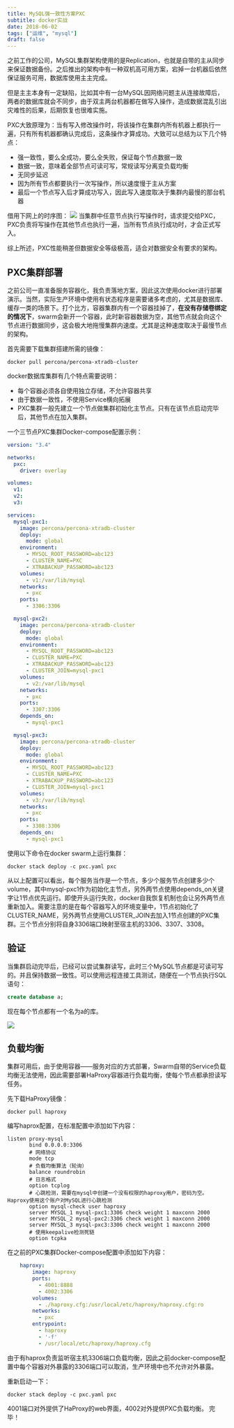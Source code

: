 ```yaml
---
title: MySQL强一致性方案PXC
subtitle: docker实战
date: 2018-06-02
tags: ["运维", "mysql"]
draft: false
---
```


之前工作的公司，MySQL集群架构使用的是Replication，也就是自带的主从同步来保证数据备份。之后推出的架构中有一种双机高可用方案，宕掉一台机器后依然保证服务可用，数据库使用主主完成。

但是主主本身有一定缺陷，比如其中有一台MySQL因网络问题主从连接故障后，两者的数据库就会不同步，由于双主两台机器都在做写入操作，造成数据混乱引出灾难性的后果，后期恢复也很难实施。

<!--more-->

PXC大致原理为：当有写入修改操作时，将该操作在集群内所有机器上都执行一遍，只有所有机器都确认完成后，这条操作才算成功。大致可以总结为以下几个特点：

- 强一致性，要么全成功，要么全失败，保证每个节点数据一致
- 数据一致，意味着全部节点可读可写，常规读写分离变负载均衡
- 无同步延迟
- 因为所有节点都要执行一次写操作，所以速度慢于主从方案
- 最后一个节点写入后才算成功写入，因此写入速度取决于集群内最慢的那台机器

借用下网上的时序图：
![](https://images.moonlightming.top/images/20180601071932.png)
当集群中任意节点执行写操作时，请求提交给PXC，PXC负责将写操作在其他节点也执行一遍，当所有节点执行成功时，才会正式写入。

综上所述，PXC性能稍差但数据安全等级极高，适合对数据安全有要求的架构。

## PXC集群部署
之前公司一直准备服务容器化，我负责落地方案，因此这次使用docker进行部署演示。当然，实际生产环境中使用有状态程序是需要诸多考虑的，尤其是数据库、缓存一类的场景下。打个比方，容器集群内有一个容器挂掉了，__在没有存储卷绑定的情况下__，swarm会新开一个容器，此时新容器数据为空，其他节点就会向这个节点进行数据同步，这会极大地拖慢集群内速度。尤其是这种速度取决于最慢节点的架构。

首先需要下载集群搭建所需的镜像：
```shell
docker pull percona/percona-xtradb-cluster
```

docker数据库集群有几个特点需要说明：

- 每个容器必须各自使用独立存储，不允许容器共享
- 由于数据一致性，不使用Service横向拓展
- PXC集群一般先建立一个节点做集群初始化主节点。只有在该节点启动完毕后，其他节点在加入集群。

一个三节点PXC集群Docker-compose配置示例：
```yaml
version: "3.4"

networks:
  pxc:
    driver: overlay

volumes:
  v1:
  v2:
  v3:

services:
  mysql-pxc1:
    image: percona/percona-xtradb-cluster
    deploy:
      mode: global
    environment:
      - MYSQL_ROOT_PASSWORD=abc123
      - CLUSTER_NAME=PXC
      - XTRABACKUP_PASSWORD=abc123
    volumes:
      - v1:/var/lib/mysql
    networks:
      - pxc
    ports:
      - 3306:3306

  mysql-pxc2:
    image: percona/percona-xtradb-cluster
    deploy:
      mode: global
    environment:
      - MYSQL_ROOT_PASSWORD=abc123
      - CLUSTER_NAME=PXC
      - XTRABACKUP_PASSWORD=abc123
      - CLUSTER_JOIN=mysql-pxc1
    volumes:
      - v2:/var/lib/mysql
    networks:
      - pxc
    ports:
      - 3307:3306
    depends_on:
      - mysql-pxc1

  mysql-pxc3:
    image: percona/percona-xtradb-cluster
    deploy:
      mode: global
    environment:
      - MYSQL_ROOT_PASSWORD=abc123
      - CLUSTER_NAME=PXC
      - XTRABACKUP_PASSWORD=abc123
      - CLUSTER_JOIN=mysql-pxc1
    volumes:
      - v3:/var/lib/mysql
    networks:
      - pxc
    ports:
      - 3308:3306
    depends_on:
      - mysql-pxc1
```

使用以下命令在docker swarm上运行集群：
```
docker stack deploy -c pxc.yaml pxc
```

从以上配置可以看出，每个服务当作是一个节点，多少个服务节点创建多少个volume，其中mysql-pxc1作为初始化主节点，另外两节点使用depends_on关键字让1节点优先运行。即使开头运行失败，docker自我恢复机制也会让另外两节点重新加入。需要注意的是在每个容器写入的环境变量中，1节点初始化了CLUSTER_NAME，另外两节点使用CLUSTER_JOIN去加入1节点创建的PXC集群。三个节点分别将自身3306端口映射至宿主机的3306、3307、3308。

## 验证
当集群启动完毕后，已经可以尝试集群读写，此时三个MySQL节点都是可读可写的。并且保持数据一致性。可以使用远程连接工具测试，随便在一个节点执行SQL语句：
```sql
create database a;
```

现在每个节点都有一个名为a的库。

![](https://images.moonlightming.top/images/20180602014036.png)

## 负载均衡
集群可用后，由于使用容器——服务对应的方式部署，Swarm自带的Service负载均衡无法使用，因此需要部署HaProxy容器进行负载均衡，使每个节点都承担读写任务。

先下载HaProxy镜像：
```shell
docker pull haproxy
```

编写haprox配置，在标准配置中添加如下内容：
```shell
listen proxy-mysql
       bind 0.0.0.0:3306
       # 网络协议
       mode tcp
       # 负载均衡算法（轮询）
       balance roundrobin
       # 日志格式
       option tcplog
       # 心跳检测，需要在mysql中创建一个没有权限的haproxy用户，密码为空。Haproxy使用这个账户对MySQL进行心跳检测
       option mysql-check user haproxy
       server MYSQL_1 mysql-pxc1:3306 check weight 1 maxconn 2000
       server MYSQL_2 mysql-pxc2:3306 check weight 1 maxconn 2000
       server MYSQL_3 mysql-pxc3:3306 check weight 1 maxconn 2000
       # 使用keepalive检测死链
       option tcpka
```

在之前的PXC集群Docker-compose配置中添加如下内容：
```yaml
    haproxy:
        image: haproxy
        ports:
          - 4001:8888
          - 4002:3306
        volumes:
          - ./haproxy.cfg:/usr/local/etc/haproxy/haproxy.cfg:ro
        networks:
          - pxc
        entrypoint:
          - haproxy
          - '-f'
          - /usr/local/etc/haproxy/haproxy.cfg
```
由于有haprox负责监听宿主机3306端口负载均衡，因此之前docker-compose配置中每个容器对外暴露的3306端口可以取消，生产环境中也不允许对外暴露。

重新启动一下：
```
docker stack deploy -c pxc.yaml pxc
```

4001端口对外提供了HaProxy的web界面，4002对外提供PXC负载均衡。
完毕！
